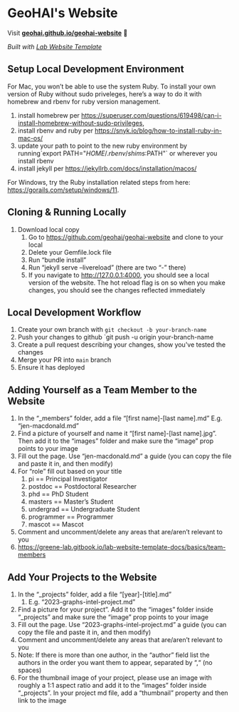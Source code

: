 
# GeoHAI's Website

Visit **[geohai.github.io/geohai-website](https://geohai.github.io/geohai-website)** 🚀

_Built with [Lab Website Template](https://greene-lab.gitbook.io/lab-website-template-docs)_

## Setup Local Development Environment

For Mac, you won’t be able to use the system Ruby. To install your own version of Ruby without sudo priveleges, here’s a way to do it with homebrew and rbenv for ruby version management.

1. install homebrew per <https://superuser.com/questions/619498/can-i-install-homebrew-without-sudo-privileges>,
2. install rbenv and ruby per <https://snyk.io/blog/how-to-install-ruby-in-mac-os/>
3. update your path to point to the new ruby environment by running\`export PATH="$HOME/.rbenv/shims:$PATH"\` or wherever you install rbenv
4. install jekyll per <https://jekyllrb.com/docs/installation/macos/>

For Windows, try the Ruby installation related steps from here: https://gorails.com/setup/windows/11. 

## Cloning & Running Locally

1. Download local copy
    1. Go to <https://github.com/geohai/geohai-website> and clone to your local
    2. Delete your Gemfile.lock file
    3. Run “bundle install”
    4. Run “jekyll serve –livereload” (there are two “-” there)
    5. If you navigate to <http://127.0.0.1:4000>, you should see a local version of the website. The hot reload flag is on so when you make changes, you should see the changes reflected immediately

## Local Development Workflow
1. Create your own branch with `git checkout -b your-branch-name`
2. Push your changes to github `git push -u origin your-branch-name
3. Create a pull request describing your changes, show you've tested the changes
4. Merge your PR into `main` branch
5. Ensure it has deployed

## Adding Yourself as a Team Member to the Website
1. In the “\_members” folder, add a file “\[first name\]-\[last name\].md”  E.g. “jen-macdonald.md”
2. Find a picture of yourself and name it “\[first name\]-\[last name\].jpg”. Then add it to the “images” folder and make sure the “image” prop points to your image
3. Fill out the page. Use “jen-macdonald.md” a guide (you can copy the file and paste it in, and then modify)
4. For “role” fill out based on your title
    1. pi == Principal Investigator
    2. postdoc == Postdoctoral Researcher
    3. phd == PhD Student
    4. masters == Master’s Student
    5. undergrad == Undergraduate Student
    6. programmer == Programmer
    7. mascot == Mascot
5. Comment and uncomment/delete any areas that are/aren’t relevant to you
6. <https://greene-lab.gitbook.io/lab-website-template-docs/basics/team-members>

## Add Your Projects to the Website
1. In the “\_projects” folder, add a file “\[year\]-\[title\].md”
    1. E.g. “2023-graphs-intel-project.md”
2. Find a picture for your project”. Add it to the “images” folder inside “\_projects” and make sure the “image” prop points to your image
3. Fill out the page. Use “2023-graphs-intel-project.md” a guide (you can copy the file and paste it in, and then modify)
4. Comment and uncomment/delete any areas that are/aren’t relevant to you
5. Note: If there is more than one author, in the “author” field list the authors in the order you want them to appear, separated by “,“ (no spaces)
6. For the thumbnail image of your project, please use an image with roughly a 1:1 aspect ratio and add it to the “images” folder inside “\_projects”. In your project md file, add a “thumbnail” property and then link to the image